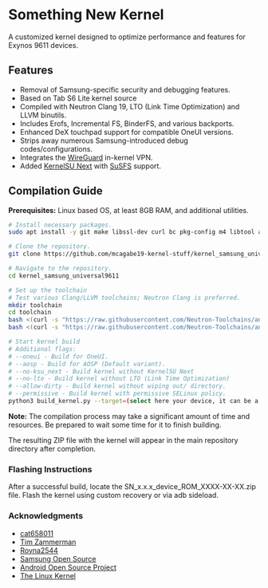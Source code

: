 # Something New Kernel

A customized kernel designed to optimize performance and features for Exynos 9611 devices.

## Features
- Removal of Samsung-specific security and debugging features.
- Based on Tab S6 Lite kernel source
- Compiled with Neutron Clang 19, LTO (Link Time Optimization) and LLVM binutils.
- Includes Erofs, Incremental FS, BinderFS, and various backports.
- Enhanced DeX touchpad support for compatible OneUI versions.
- Strips away numerous Samsung-introduced debug codes/configurations.
- Integrates the [WireGuard](https://www.wireguard.com/) in-kernel VPN.
- Added [KernelSU Next](https://github.com/rifsxd/KernelSU-Next) with [SuSFS](https://gitlab.com/simonpunk/susfs4ksu) support.

## Compilation Guide

**Prerequisites:** Linux based OS, at least 8GB RAM, and additional utilities.

```bash
# Install necessary packages.
sudo apt install -y git make libssl-dev curl bc pkg-config m4 libtool automake autoconf python3-is-python3 libarchive-tools

# Clone the repository.
git clone https://github.com/mcagabe19-kernel-stuff/kernel_samsung_universal9611

# Navigate to the repository.
cd kernel_samsung_universal9611

# Set up the toolchain
# Test various Clang/LLVM toolchains; Neutron Clang is preferred.
mkdir toolchain
cd toolchain
bash <(curl -s "https://raw.githubusercontent.com/Neutron-Toolchains/antman/main/antman") -S=10032024
bash <(curl -s "https://raw.githubusercontent.com/Neutron-Toolchains/antman/main/antman") --patch=glibc

# Start kernel build
# Additional flags:
# --oneui - Build for OneUI.
# --aosp - Build for AOSP (Default variant).
# --no-ksu_next - Build kernel without KernelSU Next
# --no-lto - Build kernel without LTO (Link Time Optimization)
# --allow-dirty - Build kernel without wiping out/ directory.
# --permissive - Build kernel with permissive SELinux policy.
python3 build_kernel.py --target=(select here your device, it can be a a51, f41, m31s, gta4xl, gta4xlwifi, m21) (Additional flags)
```
**Note:** The compilation process may take a significant amount of time and resources. Be prepared to wait some time for it to finish building.

The resulting ZIP file with the kernel will appear in the main repository directory after completion.

### Flashing Instructions

After a successful build, locate the SN_x.x.x_device_ROM_XXXX-XX-XX.zip file.
Flash the kernel using custom recovery or via adb sideload.

### Acknowledgments

- [cat658011](https://github.com/cat658011)
- [Tim Zammerman](https://github.com/linux4)
- [Royna2544](https://github.com/Royna2544)
- [Samsung Open Source](https://opensource.samsung.com/)
- [Android Open Source Project](https://source.android.com/)
- [The Linux Kernel](https://www.kernel.org/)

